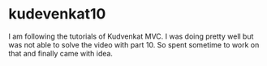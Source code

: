 # kudevenkat10
I am following the tutorials of Kudvenkat MVC. I was doing pretty well but was not able to solve the video with part 10. So spent sometime to work on that and finally came with idea.
